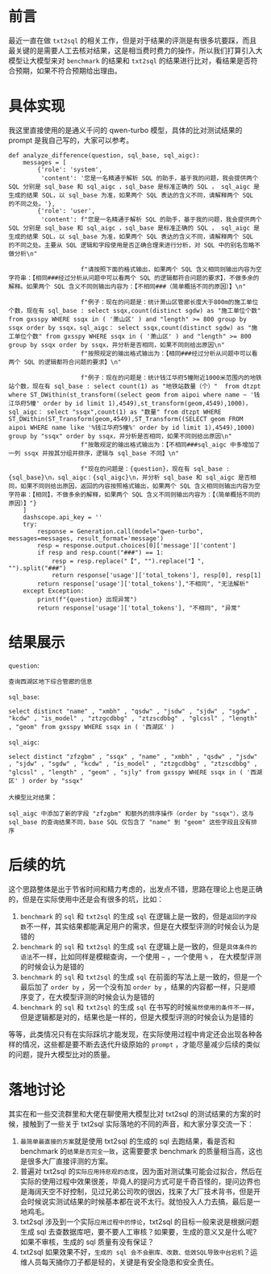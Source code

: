 # 前言
最近一直在做 `txt2sql` 的相关工作，但是对于结果的评测是有很多坑要踩，而且最关键的是需要人工去核对结果，这是相当费时费力的操作，所以我们打算引入大模型让大模型来对 `benchmark` 的结果和 `txt2sql` 的结果进行比对，看结果是否符合预期，如果不符合预期给出理由。

# 具体实现 

我这里直接使用的是通义千问的 qwen-turbo 模型，具体的比对测试结果的 prompt 是我自己写的，大家可以参考。

```
def analyze_difference(question, sql_base, sql_aigc):
    messages = [
        {'role': 'system',
         'content': '您是一名精通于解析 SQL 的助手，基于我的问题，我会提供两个 SQL 分别是 sql_base 和 sql_aigc ，sql_base 是标准正确的 SQL ， sql_aigc 是生成的结果 SQL，以 sql_base 为准，如果两个 SQL 表达的含义不同，请解释两个 SQL 的不同之处。'},
        {'role': 'user',
         'content': f"您是一名精通于解析 SQL 的助手，基于我的问题，我会提供两个 SQL 分别是 sql_base 和 sql_aigc ，sql_base 是标准正确的 SQL ， sql_aigc 是生成的结果 SQL，以 sql_base 为准，如果两个 SQL 表达的含义不同，请解释两个 SQL 的不同之处。主要从 SQL 逻辑和字段使用是否正确合理来进行分析，对 SQL 中的别名忽略不做分析\n"

                    f"请按照下面的格式输出，如果两个 SQL 含义相同则输出内容为空字符串：【相同###经过分析从问题中可以看两个 SQL 的逻辑都符合问题的要求】，不做多余的解释。如果两个 SQL 含义不同则输出内容为：【不相同###（简单概括不同的原因）】\n"

                    f"例子：现在的问题是：统计萧山区管廊长度大于800m的施工单位个数，现在有 sql_base : select ssqx,count(distinct sgdw) as "施工单位个数" from gxsspy WHERE ssqx in ( '萧山区' ) and "length" >= 800 group by ssqx order by ssqx，sql_aigc： select ssqx,count(distinct sgdw) as "施工单位个数" from gxsspy WHERE ssqx in ( '萧山区' ) and "length" >= 800 group by ssqx order by ssqx，并分析是否相同，如果不同则给出原因\n"
                    f"按照规定的输出格式输出为：【相同###经过分析从问题中可以看两个 SQL 的逻辑都符合问题的要求】\n"

                    f"例子：现在的问题是：统计钱江华府5幢附近1000米范围内的地铁站个数，现在有 sql_base : select count(1) as "地铁站数量（个）"  from dtzpt where ST_DWithin(st_transform((select geom from aipoi where name ~ '钱江华府5幢' order by id limit 1),4549),st_transform(geom,4549),1000)，sql_aigc： select "ssqx",count(1) as "数量" from dtzpt WHERE ST_DWithin(ST_Transform(geom,4549),ST_Transform((SELECT geom FROM aipoi WHERE name like '%钱江华府5幢%' order by id limit 1),4549),1000) group by "ssqx" order by ssqx，并分析是否相同，如果不同则给出原因\n"
                    f"按敢规定的输出格式输出为：【不相同###sql_aigc 中多增加了一列 ssqx 并按其分组并排序，逻辑与 sql_base 不同】\n"

                    f"现在的问题是：{question}，现在有 sql_base :{sql_base}\n，sql_aigc：{sql_aigc}\n，并分析 sql_base 和 sql_aigc 是否相同，如果不同则给出原因，返回的内容按照格式输出，如果两个 SQL 含义相同则输出内容为空字符串：【相同】，不做多余的解释，如果两个 SQL 含义不同则输出内容为：【（简单概括不同的原因）】"}
    ]
    dashscope.api_key = ''
    try:
        response = Generation.call(model="qwen-turbo", messages=messages, result_format='message')
        resp = response.output.choices[0]['message']['content']
        if resp and resp.count("###") == 1:
            resp = resp.replace("【", "").replace("】", "").split("###")
            return response['usage']['total_tokens'], resp[0], resp[1]
        return response['usage']['total_tokens'],"不相同", "无法解析"
    except Exception:
        print(f"{question} 出现异常")
        return response['usage']['total_tokens'], "不相同", "异常"
```

# 结果展示

`question`:
```
查询西湖区地下综合管廊的信息
```
`sql_base`: 
```
select distinct "name" , "xmbh" , "qsdw" , "jsdw" , "sjdw" , "sgdw" , "kcdw" , "is_model" , "ztzgcdbbg" , "ztzscdbbg" , "glcssl" , "length" , "geom" from gxsspy WHERE ssqx in ( '西湖区' )
```

`sql_aigc`:
```
select distinct "zfzgbm" , "ssqx" , "name" , "xmbh" , "qsdw" , "jsdw" , "sjdw" , "sgdw" , "kcdw" , "is_model" , "ztzgcdbbg" , "ztzscdbbg" , "glcssl" , "length" , "geom" , "sjly" from gxsspy WHERE ssqx in ( '西湖区' ) order by "ssqx"
```

`大模型比对结果`：
```
sql_aigc 中添加了新的字段 "zfzgbm" 和额外的排序操作（order by "ssqx"），这与 sql_base 的查询结果不同，base SQL 仅包含了 "name" 到 "geom" 这些字段且没有排序
```

# 后续的坑

这个思路整体是出于节省时间和精力考虑的，出发点不错，思路在理论上也是正确的，但是在实际使用中还是会有很多的坑，比如：

1. `benchmark` 的 `sql` 和 `txt2sql` 的生成 `sql` 在逻辑上是一致的，但是`返回的字段数`不一样，其实结果都能满足用户的需求，但是在大模型评测的时候会认为是错的
2. `benchmark` 的 `sql` 和 `txt2sql` 的生成 `sql` 在逻辑上是一致的，但是`具体条件的语法`不一样，比如同样是模糊查询，一个使用 `~` ，一个使用 `%` ， 在大模型评测的时候会认为是错的
3. `benchmark` 的 `sql` 和 `txt2sql` 的生成 `sql` 在前面的写法上是一致的，但是一个最后加了 `order by` ，另一个没有加 `order by` ，结果的内容都一样，只是顺序变了，在大模型评测的时候会认为是错的
4. `benchmark` 的 `sql` 和 `txt2sql` 的生成 `sql` 在书写的时候`虽然使用的条件不一样`，但是逻辑都是对的，结果也是一样的，但是大模型评测的时候会认为是错的

等等，此类情况只有在实际踩坑才能发现，在实际使用过程中肯定还会出现各种各样的情况，这些都是要不断去迭代升级原始的 `prompt` ，才能尽量减少后续的类似的问题，提升大模型比对的质量。

# 落地讨论

其实在和一些交流群里和大佬在聊使用大模型比对 txt2sql 的测试结果的方案的时候，接触到了一些关于 txt2sql 实际落地的不同的声音，和大家分享交流一下：

1. `最简单最直接的方案`就是使用 txt2sql 的生成的 sql 去跑结果，看是否和 benchmark 的`结果是否完全一致`，这需要要求 benchmark 的质量相当高，这也是很多大厂直接评测的方案。
2. 普遍对 txt2sql 的`实际应用持悲观的态度`，因为面对测试集可能会过拟合，然后在实际的使用过程中效果很差，毕竟人的提问方式可是千奇百怪的，提问边界也是海阔天空不好控制，见过兄弟公司吹的很凶，找来了大厂技术背书，但是开会时候说实测试结果的时候基本都在说不太行。就怕投入人力去搞，最后是一地鸡毛。
3. txt2sql 涉及到一个实际`应用过程中的悖论`，txt2sql 的目标一般来说是根据问题生成 sql 去查数据库吧，要不要人工审核？如果要，生成的意义又是什么呢?如果不审核，生成的 sql 质量有没有保证？
4. txt2sql 如果效果不好，`生成的 sql 会不会删库、改数、低效SQL导致中台宕机`？运维人员每天捅你刀子都是轻的，关键是有安全隐患和安全责任。
